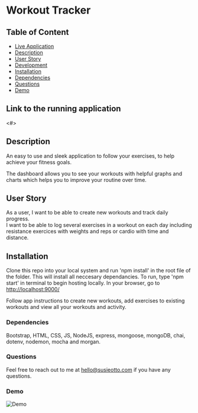 # Workout Tracker  

## Table of Content

- [Live Application](#live-application)
- [Description](#description)
- [User Story](#user-story)
- [Development](#development)
- [Installation](#installation)
- [Dependencies](#dependencies)
- [Questions](#questions)
- [Demo](#demo)

## Link to the running application

<#>

## Description

An easy to use and sleek application to follow your exercises, to help achieve your fitness goals.

The dashboard allows you to see your workouts with helpful graphs and charts which helps you to improve your routine over time.

## User Story

As a user, I want to be able to create new workouts and track daily progress.  
I want to be able to log several exercises in a workout on each day including resistance exercices with weights and reps or cardio with time and distance.

## Installation

Clone this repo into your local system and run 'npm install' in the root file of the folder. This will install all neccesary dependancies. To run, type 'npm start' in terminal to begin hosting locally. In your browser, go to <http://localhost:9000/>

Follow app instructions to create new workouts, add exercises to existing workouts and view all your workouts and activity.

### Dependencies

Bootstrap, HTML, CSS, JS, NodeJS, express, mongoose, mongoDB, chai, dotenv, nodemon, mocha and morgan.

### Questions

Feel free to reach out to me at <hello@susieotto.com> if you have any questions.

### Demo

![Demo](./public/img/demo.gif)

